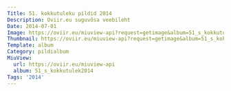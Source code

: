 ```yaml
---
Title: 51. kokkutuleku pildid 2014
Description: Oviir.eu suguvõsa veebileht
Date: 2014-07-01
Image: https://oviir.eu/miuview-api?request=getimage&album=51_s_kokkutulek2014&item=dsc_9063.jpg&size=1200&mode=longest
Thumbnail: https://oviir.eu/miuview-api?request=getimage&album=51_s_kokkutulek2014&item=dsc_9063.jpg&size=360&mode=square
Template: album
Category: pildialbum
MiuView:
  url: https://oviir.eu/miuview-api
  album: 51_s_kokkutulek2014
Tags: '2014'
---
```

